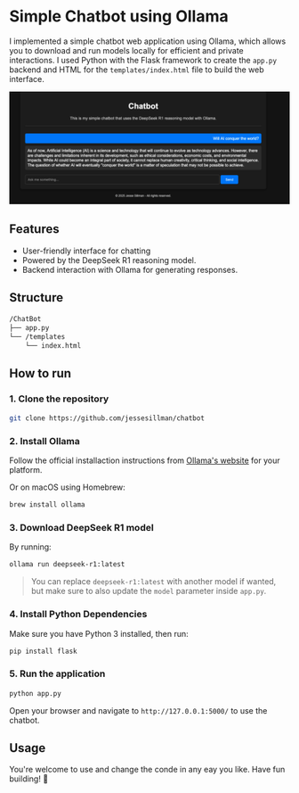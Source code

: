 # Simple Chatbot using Ollama

I implemented a simple chatbot web application using Ollama, which allows you to download and
run models locally for efficient and private interactions. I used Python  with the Flask framework 
to create the `app.py` backend and HTML for the `templates/index.html` file to build the web interface.

![ChatBot](ollamadeepseek.png)

## Features

- User-friendly interface for chatting
- Powered by the DeepSeek R1 reasoning model.
- Backend interaction with Ollama for generating responses.

## Structure

```
/ChatBot
├── app.py
└── /templates
    └── index.html
```

## How to run

### 1. Clone the repository

```bash
git clone https://github.com/jessesillman/chatbot
```

### 2. Install Ollama

Follow the official installaction instructions from [Ollama's website](https://ollama.com/download) for your platform.

Or on macOS using Homebrew:

```bash
brew install ollama
```

### 3. Download DeepSeek R1 model

By running:

```bash
ollama run deepseek-r1:latest
```

> You can replace `deepseek-r1:latest` with another model if wanted, but make sure to also update the `model`
parameter inside `app.py`.

### 4. Install Python Dependencies

Make sure you have Python 3 installed, then run:

```bash
pip install flask
```

### 5. Run the application

```bash
python app.py
```

 Open your browser and navigate to `http://127.0.0.1:5000/` to use the chatbot.


 ## Usage

 You're welcome to use and change the conde in any eay you like. Have fun building! 🤖

